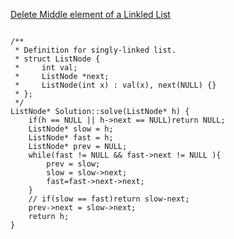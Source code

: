 [Delete Middle element of a Linkled List](https://www.scaler.com/academy/mentee-dashboard/class/34576/assignment/problems/4227/?navref=cl_pb_nv_tb)


```

/**
 * Definition for singly-linked list.
 * struct ListNode {
 *     int val;
 *     ListNode *next;
 *     ListNode(int x) : val(x), next(NULL) {}
 * };
 */
ListNode* Solution::solve(ListNode* h) {
    if(h == NULL || h->next == NULL)return NULL;
    ListNode* slow = h;
    ListNode* fast = h;
    ListNode* prev = NULL;
    while(fast != NULL && fast->next != NULL ){
        prev = slow;
        slow = slow->next;
        fast=fast->next->next;
    }
    // if(slow == fast)return slow-next;
    prev->next = slow->next;
    return h;
}


```
